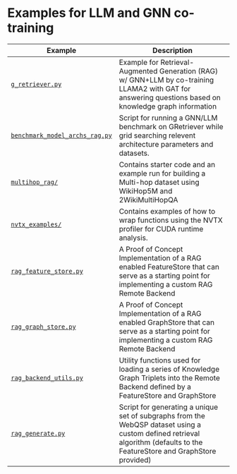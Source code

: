 # Examples for LLM and GNN co-training

| Example                                                          | Description                                                                                                                                                               |
| ---------------------------------------------------------------- | ------------------------------------------------------------------------------------------------------------------------------------------------------------------------- |
| [`g_retriever.py`](./g_retriever.py)                             | Example for Retrieval-Augmented Generation (RAG) w/ GNN+LLM by co-training LLAMA2 with GAT for answering questions based on knowledge graph information                   |
| [`benchmark_model_archs_rag.py`](./benchmark_model_archs_rag.py) | Script for running a GNN/LLM benchmark on GRetriever while grid searching relevent architecture parameters and datasets.                                                  |
| [`multihop_rag/`](./multihop_rag/)                               | Contains starter code and an example run for building a Multi-hop dataset using WikiHop5M and 2WikiMultiHopQA                                                             |
| [`nvtx_examples/`](./nvtx_examples/)                             | Contains examples of how to wrap functions using the NVTX profiler for CUDA runtime analysis.                                                                             |
| [`rag_feature_store.py`](./rag_feature_store.py)                 | A Proof of Concept Implementation of a RAG enabled FeatureStore that can serve as a starting point for implementing a custom RAG Remote Backend                           |
| [`rag_graph_store.py`](./rag_graph_store.py)                     | A Proof of Concept Implementation of a RAG enabled GraphStore that can serve as a starting point for implementing a custom RAG Remote Backend                             |
| [`rag_backend_utils.py`](./rag_backend_utils.py)                 | Utility functions used for loading a series of Knowledge Graph Triplets into the Remote Backend defined by a FeatureStore and GraphStore                                  |
| [`rag_generate.py`](./rag_generate.py)                           | Script for generating a unique set of subgraphs from the WebQSP dataset using a custom defined retrieval algorithm (defaults to the FeatureStore and GraphStore provided) |
